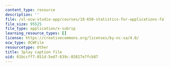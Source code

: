 ```yaml
---
content_type: resource
description: ''
file: /ol-ocw-studio-app/courses/18-650-statistics-for-applications-fall-2016/01bccff7851d5ed7839c03817e7fcb87_V4xOdtqic3o.vtt
file_size: 95525
file_type: application/x-subrip
learning_resource_types: []
license: https://creativecommons.org/licenses/by-nc-sa/4.0/
ocw_type: OCWFile
resourcetype: Other
title: 3play caption file
uid: 01bccff7-851d-5ed7-839c-03817e7fcb87
---
```

